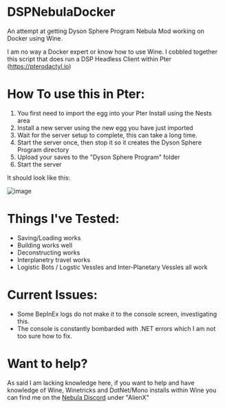 # DSPNebulaDocker
An attempt at getting Dyson Sphere Program Nebula Mod working on Docker using Wine.

I am no way a Docker expert or know how to use Wine. I cobbled together this script that does run a DSP Headless Client within Pter (https://pterodactyl.io)

# How To use this in Pter:
1. You first need to import the egg into your Pter Install using the Nests area
2. Install a new server using the new egg you have just imported
3. Wait for the server setup to complete, this can take a long time.
4. Start the server once, then stop it so it creates the Dyson Sphere Program directory
5. Upload your saves to the "Dyson Sphere Program" folder
6. Start the server

It should look like this:

![image](https://user-images.githubusercontent.com/1773445/201533782-3f4792a8-e614-45fb-9803-11f237bb40df.png)

# Things I've Tested:
- Saving/Loading works
- Building works well
- Deconstructing works
- Interplanetry travel works
- Logistic Bots / Logstic Vessles and Inter-Planetary Vessles all work

# Current Issues:
- Some BepInEx logs do not make it to the console screen, investigating this.
- The console is constantly bombarded with .NET errors which I am not too sure how to fix.

# Want to help?
As said I am lacking knowledge here, if you want to help and have knowledge of Wine, Winetricks and DotNet/Mono installs within Wine you can find me on the [Nebula Discord](https://discord.gg/UHeB2QvgDa) under "AlienX"
